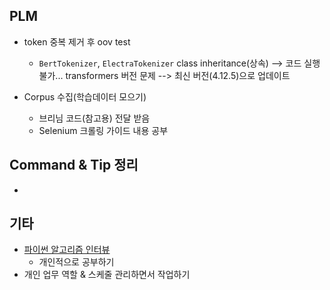 ## PLM

- token 중복 제거 후 oov test
  - `BertTokenizer`, `ElectraTokenizer` class inheritance(상속) --> 코드 실행 불가... transformers 버전 문제 --> 최신 버전(4.12.5)으로 업데이트

- Corpus 수집(학습데이터 모으기)

  - 브리님 코드(참고용) 전달 받음
  - Selenium 크롤링 가이드 내용 공부 

  

## Command & Tip 정리

- 




## 기타

- [파이썬 알고리즘 인터뷰](https://github.com/onlybooks/algorithm-interview)
  - 개인적으로 공부하기
- 개인 업무 역할 & 스케줄 관리하면서 작업하기
